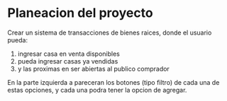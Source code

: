 # Planeacion del proyecto
Crear un sistema de transacciones de bienes raices, donde el usuario pueda:
1. ingresar casa en venta disponibles
2. pueda ingresar casas ya vendidas
3. y las proximas en ser abiertas al publico comprador

En la parte izquierda a pareceran los botones (tipo filtro) de cada una de estas opciones, y cada una podra tener la opcion de agregar.
